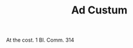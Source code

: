 ---
title: Ad Custum
letter: A
permalink: "/definitions/ad-custum.html"
body: At the cost. 1 Bl. Comm. 314
published_at: '2018-07-07'
source: Black's Law Dictionary
layout: post
---